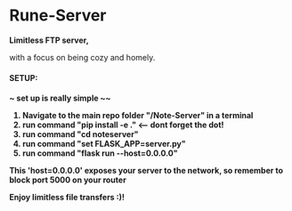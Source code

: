 # Rune-Server


<b>Limitless FTP server,</b>

with a focus on being cozy and homely.

<h4>SETUP:<h4>

~ set up is really simple ~~

1. Navigate to the main repo folder "/Note-Server" in a terminal
2. run command "pip install -e ."   <-- dont forget the dot!
3. run command "cd noteserver"
4. run command "set FLASK_APP=server.py"
5. run command "flask run --host=0.0.0.0"

This 'host=0.0.0.0' exposes your server to the network, so remember to block port 5000 on your router

Enjoy limitless file transfers :)!


